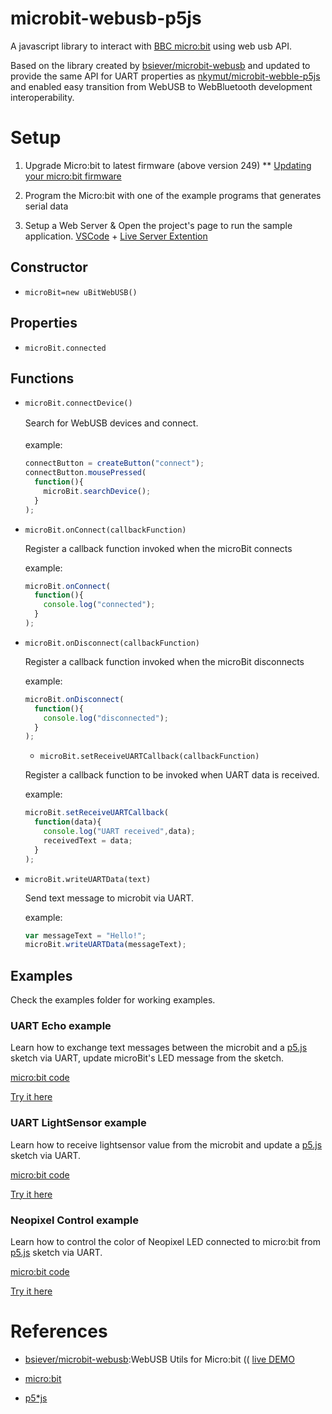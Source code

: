 # microbit-webusb-p5js
A javascript library to interact with [BBC micro:bit](http://microbit.org/) using web usb API.

Based on the library created by [bsiever/microbit-webusb](https://github.com/bsiever/microbit-webusb) and updated to provide the same API for UART properties as [nkymut/microbit-webble-p5js](https://github.com/nkymut/microbit-webble-p5js) and enabled easy transition from WebUSB to WebBluetooth  development interoperability.

# Setup

1. Upgrade Micro:bit to latest firmware (above version 249) 
** [Updating your micro:bit firmware](https://microbit.org/guide/firmware/)

2. Program the Micro:bit with one of the example programs that generates serial data
3. Setup a Web Server & Open the project's page to run the sample application.
   [VSCode](https://code.visualstudio.com/) + [Live Server Extention](https://marketplace.visualstudio.com/items?itemName=ritwickdey.LiveServer)


## Constructor

- `microBit=new uBitWebUSB()`


## Properties

- `microBit.connected`

## Functions


- `microBit.connectDevice()`

  Search for WebUSB devices and connect.
　<br><br>example:
  ```js
  connectButton = createButton("connect");
  connectButton.mousePressed(
    function(){
      microBit.searchDevice();
    }
  );
  ```

- `microBit.onConnect(callbackFunction)`

  Register a callback function invoked when the microBit connects

  example:
  ```js
  microBit.onConnect(
    function(){
      console.log("connected");
    }
  );
  ```

- `microBit.onDisconnect(callbackFunction)`

  Register a callback function invoked when the microBit disconnects
 
  example:
  ```js
  microBit.onDisconnect(
    function(){
      console.log("disconnected");
    }
  );
  ```

  - `microBit.setReceiveUARTCallback(callbackFunction)`

  Register a callback function to be invoked when UART data is received.

  example:
  ```js
  microBit.setReceiveUARTCallback(
    function(data){
      console.log("UART received",data);
      receivedText = data;
    }
  );
  ```

- `microBit.writeUARTData(text)`
  
  Send text message to microbit via UART.

  example:
  ```js
  var messageText = "Hello!";
  microBit.writeUARTData(messageText);
  ```

## Examples
Check the examples folder for working examples.

### UART Echo example
Learn how to exchange text messages between the microbit and a [p5.js](https://p5js.org/) sketch via UART, update microBit's LED message from the sketch.

[micro:bit code](https://makecode.microbit.org/_aC4Aqfa1V49X
)

[Try it here](https://nkymut.github.io/microbit-webusb-p5js/examples/uart_echotext/)

### UART LightSensor example
Learn how to receive lightsensor value from the microbit and update a [p5.js](https://p5js.org/) sketch via UART.


[micro:bit code](https://makecode.microbit.org/_c7AV2KYY6YH9)


[Try it here](https://nkymut.github.io/microbit-webusb-p5js/examples/uart_lightsensor/)


### Neopixel Control example
Learn how to control the color of Neopixel LED connected to micro:bit from [p5.js](https://p5js.org/) sketch via UART.

[micro:bit code](https://makecode.microbit.org/_c5iHFsERyPhr)

[Try it here](https://nkymut.github.io/microbit-webusb-p5js/examples/neopixel_RGB/)

# References 

* [bsiever/microbit-webusb](https://github.com/bsiever/microbit-webusb):WebUSB Utils for Micro:bit (( [live DEMO](https://bsiever.github.io/microbit-webusb/)

* [micro:bit](https://microbit.org/)
* [p5*js](https://p5js.org/)

